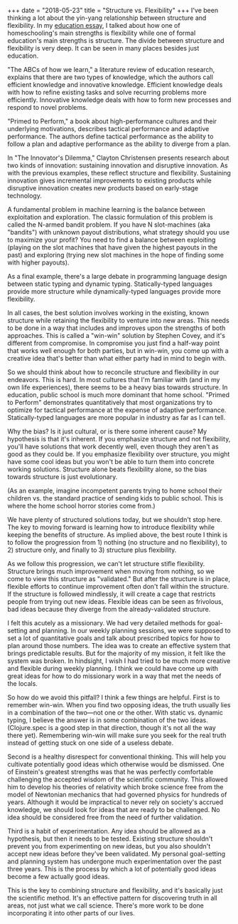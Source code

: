 +++
date = "2018-05-23"
title = "Structure vs. Flexibility"
+++
I've been thinking a lot about the yin-yang relationship between
structure and flexibility. In my [education
essay](/post/2017/education/), I talked about how one of
homeschooling's main strengths is flexibility while one of formal
education's main strengths is structure. The divide between structure
and flexibility is very deep. It can be seen in many places besides
just education.

"The ABCs of how we learn," a literature review of education research,
explains that there are two types of knowledge, which the authors call
efficient knowledge and innovative knowledge. Efficient knowledge
deals with how to refine existing tasks and solve recurring problems
more efficiently. Innovative knowledge deals with how to form new
processes and respond to novel problems.

"Primed to Perform," a book about high-performance cultures and their
underlying motivations, describes tactical performance and adaptive
performance. The authors define tactical performance as the ability to
follow a plan and adaptive performance as the ability to diverge from
a plan.

In "The Innovator's Dilemma," Clayton Christensen presents research
about two kinds of innovation: sustaining innovation and disruptive
innovation. As with the previous examples, these reflect structure and
flexibility. Sustaining innovation gives incremental improvements to
existing products while disruptive innovation creates new products
based on early-stage technology.

A fundamental problem in machine learning is the
balance between exploitation and exploration. The classic formulation
of this problem is called the N-armed bandit problem. If you have N
slot-machines (aka "bandits") with unknown payout distributions, what
strategy should you use to maximize your profit? You need to find a
balance between exploiting (playing on the slot machines that have
given the highest payouts in the past) and exploring (trying new slot
machines in the hope of finding some with higher payouts).

As a final example, there's a large debate in programming language
design between static typing and dynamic typing. Statically-typed
languages provide more structure while dynamically-typed languages
provide more flexibility.

In all cases, the best solution involves working in the existing,
known structure while retaining the flexibility to venture into new
areas. This needs to be done in a way that includes and improves upon
the strengths of both approaches. This is called a "win-win" solution
by Stephen Covey, and it's different from compromise. In compromise
you just find a half-way point that works well enough for both
parties, but in win-win, you come up with a creative idea that's
better than what either party had in mind to begin with.

So we should think about how to reconcile structure and flexibility in
our endeavors. This is hard. In most cultures that I'm familiar with
(and in my own life experiences), there seems to be a heavy bias
towards structure. In education, public school is much more dominant
that home school. "Primed to Perform" demonstrates quantitatively that
most organizations try to optimize for tactical performance at the
expense of adaptive performance. Statically-typed languages are more
popular in industry as far as I can tell.

Why the bias? Is it just cultural, or is there some inherent cause? My
hypothesis is that it's inherent. If you emphasize structure and not
flexibility, you'll have solutions that work decently well, even
though they aren't as good as they could be. If you emphasize flexibility
over structure, you might have some cool ideas but you won't be able
to turn them into concrete working solutions. Structure alone beats
flexibility alone, so the bias towards structure is just evolutionary.

(As an example, imagine incompetent parents trying to home school
their children vs. the standard practice of sending kids to public
school. This is where the home school horror stories come from.)

We have plenty of structured solutions today, but we shouldn't stop
here. The key to moving forward is learning how to introduce
flexibility while keeping the benefits of structure. As implied above,
the best route I think is to follow the progression from 1) nothing
(no structure and no flexibility), to 2) structure only, and finally
to 3) structure plus flexibility. 

As we follow this progression, we can't let structure stifle
flexibility. Structure brings much improvement when moving from
nothing, so we come to view this structure as "validated." But after
the structure is in place, flexible efforts to continue improvement
often don't fall within the structure. If the structure is followed
mindlessly, it will create a cage that restricts people from trying
out new ideas. Flexible ideas can be seen as frivolous, bad ideas
because they diverge from the already-validated structure. 

I felt this acutely as a missionary. We had very detailed methods for
goal-setting and planning. In our weekly planning sessions, we were
supposed to set a lot of quantitative goals and talk about prescribed
topics for how to plan around those numbers. The idea was to create an
effective system that brings predictable results. But for the majority
of my mission, it felt like the system was broken. In hindsight, I
wish I had tried to be much more creative and flexible during weekly
planning. I think we could have come up with great ideas for how to do
missionary work in a way that met the needs of the locals.

So how do we avoid this pitfall? I think a few things are helpful.
First is to remember win-win. When you find two opposing ideas, the
truth usually lies in a combination of the two&mdash;not one or the other.
With static vs. dynamic typing, I believe the answer is in some
combination of the two ideas. (Clojure.spec is a good step in that
direction, though it's not all the way there yet). Remembering win-win
will make sure you seek for the real truth instead of getting stuck on
one side of a useless debate.

Second is a healthy disrespect for conventional thinking. This will
help you cultivate potentially good ideas which otherwise would be
dismissed. One of Einstein's greatest strengths was that he was
perfectly comfortable challenging the accepted wisdom of the
scientific community. This allowed him to develop his theories of
relativity which broke science free from the model of Newtonian
mechanics that had governed physics for hundreds of years. Although it
would be impractical to never rely on society's accrued knowledge, we
should look for ideas that are ready to be challenged. No idea should
be considered free from the need of further validation.

Third is a habit of experimentation. Any idea should be allowed as a
hypothesis, but then it needs to be tested. Existing structure
shouldn't prevent you from experimenting on new ideas, but you also
shouldn't accept new ideas before they've been validated. My personal
goal-setting and planning system has undergone much experimentation
over the past three years. This is the process by which a lot of
potentially good ideas become a few actually good ideas.

This is the key to combining structure and flexibility, and it's
basically just the scientific method. It's an effective pattern for
discovering truth in all areas, not just what we call science. There's
more work to be done incorporating it into other parts of our lives.
